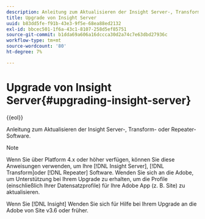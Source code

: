 ```yaml
---
description: Anleitung zum Aktualisieren der Insight Server-, Transform- oder Repeater-Software.
title: Upgrade von Insight Server
uuid: b83dd5fe-f91b-43e3-9f5e-68ea88ed2132
exl-id: bbcec501-1f6a-43c1-8107-258d5ef85751
source-git-commit: b1dda69a606a16dccca30d2a74c7e63dbd27936c
workflow-type: tm+mt
source-wordcount: '80'
ht-degree: 7%

---
```


# Upgrade von Insight Server{#upgrading-insight-server}

{{eol}}

Anleitung zum Aktualisieren der Insight Server-, Transform- oder Repeater-Software.

>[!NOTE]
>
>Wenn Sie über Platform 4.x oder höher verfügen, können Sie diese Anweisungen verwenden, um Ihre [!DNL Insight Server], [!DNL Transform]oder [!DNL Repeater] Software. Wenden Sie sich an die Adobe, um Unterstützung bei Ihrem Upgrade zu erhalten, um die Profile (einschließlich Ihrer Datensatzprofile) für Ihre Adobe App (z. B. Site) zu aktualisieren.

Wenn Sie [!DNL Insight] Wenden Sie sich für Hilfe bei Ihrem Upgrade an die Adobe von Site v3.6 oder früher.
